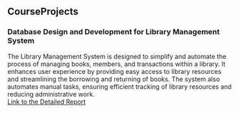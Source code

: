 ## CourseProjects
### Database Design and Development for Library Management System
The Library Management System is designed to simplify and automate the process of managing books, members, and transactions within a library. It enhances user experience by providing easy access to library resources and streamlining the borrowing and returning of books. The system also automates manual tasks, ensuring efficient tracking of library resources and reducing administrative work. <br>
[Link to the Detailed Report](https://github.com/vatsal7902/CourseProjects/blob/main/Article%20on%20GitHub%20-%20Library%20Management%20System.pdf)
